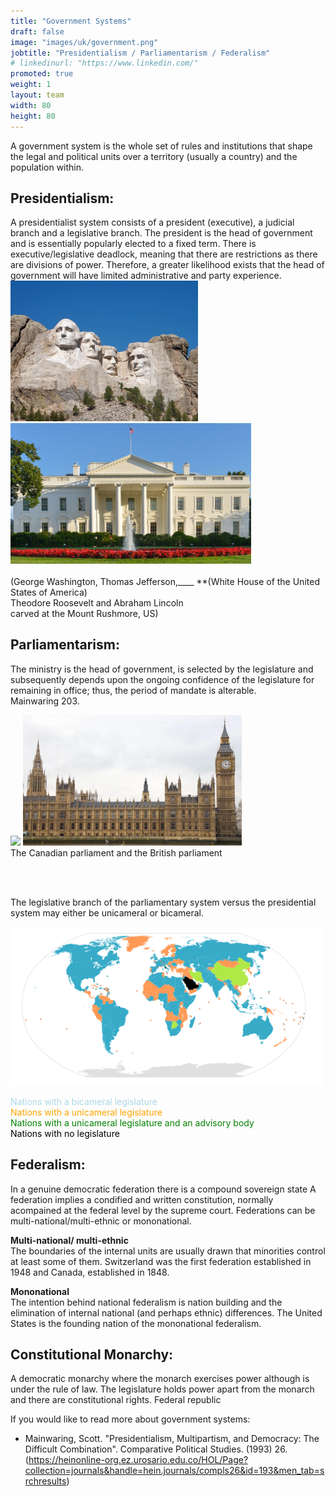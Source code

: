 ```yaml
---
title: "Government Systems"
draft: false
image: "images/uk/government.png"
jobtitle: "Presidentialism / Parliamentarism / Federalism"
# linkedinurl: "https://www.linkedin.com/"
promoted: true
weight: 1
layout: team
width: 80
height: 80
---
```


A government system is the whole set of rules and institutions that shape the legal and political units over a territory (usually a country) and the population within. 


## Presidentialism: 
A presidentialist system consists of a president (executive), a judicial branch and a legislative branch. The president is the head of government and is essentially popularly elected to a fixed term. There is executive/legislative deadlock, meaning that there are restrictions as there are divisions of power. Therefore, a greater likelihood exists that the head of government will have limited administrative and party experience. <br>
<img src='/images/USA/mountrushmore.jpeg' width=300 aligned=left> 
<img src='/images/USA/whitehouse.jpeg' width=385 aligned=right> <br>
<br> (George Washington, Thomas Jefferson,____   **(White House of the United States of America) <br>
Theodore Roosevelt and Abraham Lincoln <br> carved at the Mount Rushmore, US)


## Parliamentarism: 
The ministry is the head of government, is selected by the legislature and subsequently depends upon the ongoing confidence of the legislature for remaining in office; thus, the period of mandate is alterable. <br>
Mainwaring 203. 

<img src='/images/CA/parliament.jpeg' width=300 aligned=left> <img src='/images/uk/bigben.webp' width=350 aligned=right> <br>
The Canadian parliament and the British parliament

<br>
<br>

The legislative branch of the parliamentary system versus the presidential system may either be unicameral or bicameral. <br>

<img src='/images/USA/unibicameral_Map.svg' width=500 aligned=right>

<span style="color:lightblue">  Nations with a bicameral legislature </span> <br>
<span style="color:orange">  Nations with a unicameral legislature </span> <br>
<span style="color:green">  Nations with a unicameral legislature and an advisory body </span> <br>
<span style="color:black">  Nations with no legislature </span> <br>

## Federalism:
In a genuine democratic federation there is a compound sovereign state
A federation implies a condified and written constitution, normally acompained at the federal level by the supreme court. 
Federations can be multi-national/multi-ethnic or mononational.

**Multi-national/ multi-ethnic** <br>
The boundaries of the internal units are usually drawn that minorities control at least some of them. 
Switzerland was the first federation established in 1948 and Canada, established in 1848.

**Mononational** <br>
The intention behind national federalism is nation building and the elimination of internal national (and perhaps ethnic) differences. 
The United States is the founding nation of the mononational federalism. 


 

## Constitutional Monarchy: 
A democratic monarchy where the monarch exercises power although is under the rule of law. The legislature holds power apart from the monarch and there are constitutional rights. 
Federal republic


If you would like to read more about government systems:
- Mainwaring, Scott. "Presidentialism, Multipartism, and Democracy: The Difficult Combination". Comparative Political Studies. (1993) 26. <br> (https://heinonline-org.ez.urosario.edu.co/HOL/Page?collection=journals&handle=hein.journals/compls26&id=193&men_tab=srchresults)